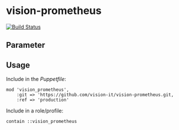 # vision-prometheus

[![Build Status](https://travis-ci.org/vision-it/vision-prometheus.svg?branch=production)](https://travis-ci.org/vision-it/vision-prometheus)

## Parameter

## Usage

Include in the *Puppetfile*:

```
mod 'vision_prometheus',
    :git => 'https://github.com/vision-it/vision-prometheus.git,
    :ref => 'production'
```

Include in a role/profile:

```puppet
contain ::vision_prometheus
```

